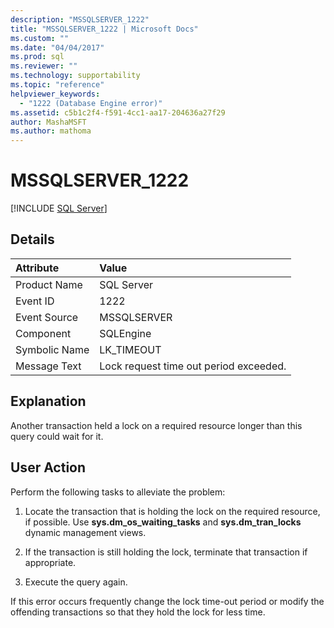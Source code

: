 ```yaml
---
description: "MSSQLSERVER_1222"
title: "MSSQLSERVER_1222 | Microsoft Docs"
ms.custom: ""
ms.date: "04/04/2017"
ms.prod: sql
ms.reviewer: ""
ms.technology: supportability
ms.topic: "reference"
helpviewer_keywords: 
  - "1222 (Database Engine error)"
ms.assetid: c5b1c2f4-f591-4cc1-aa17-204636a27f29
author: MashaMSFT
ms.author: mathoma
---
```

# MSSQLSERVER_1222
 [!INCLUDE [SQL Server](../../includes/applies-to-version/sqlserver.md)]
  
## Details  
  
| Attribute | Value |  
| :-------- | :---- |  
|Product Name|SQL Server|  
|Event ID|1222|  
|Event Source|MSSQLSERVER|  
|Component|SQLEngine|  
|Symbolic Name|LK_TIMEOUT|  
|Message Text|Lock request time out period exceeded.|  
  
## Explanation  
Another transaction held a lock on a required resource longer than this query could wait for it.  
  
## User Action  
Perform the following tasks to alleviate the problem:  
  
1.  Locate the transaction that is holding the lock on the required resource, if possible. Use **sys.dm_os_waiting_tasks** and **sys.dm_tran_locks** dynamic management views.  
  
2.  If the transaction is still holding the lock, terminate that transaction if appropriate.  
  
3.  Execute the query again.  

If this error occurs frequently change the lock time-out period or modify the offending transactions so that they hold the lock for less time.  
  
